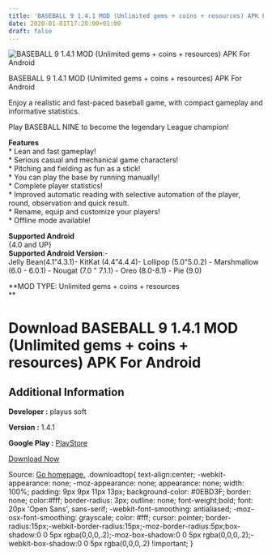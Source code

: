 ```yaml
---
title: 'BASEBALL 9 1.4.1 MOD (Unlimited gems + coins + resources) APK For Android'
date: 2020-01-01T17:28:00+01:00
draft: false
---
```


![BASEBALL 9 1.4.1 MOD (Unlimited gems + coins + resources) APK For Android](https://i1.wp.com/apkhome.net/wp-content/uploads/2020/01/BASEBALL-9-1.4.1-MOD-Unlimited-gems--coins-resources.png "BASEBALL 9 1.4.1 MOD (Unlimited gems + coins + resources) APK For Android")

  

BASEBALL 9 1.4.1 MOD (Unlimited gems + coins + resources) APK For Android

Enjoy a realistic and fast-paced baseball game, with compact gameplay and informative statistics.

Play BASEBALL NINE to become the legendary League champion!

**Features**  
\* Lean and fast gameplay!  
\* Serious casual and mechanical game characters!  
\* Pitching and fielding as fun as a stick!  
\* You can play the base by running manually!  
\* Complete player statistics!  
\* Improved automatic reading with selective automation of the player, round, observation and quick result.  
\* Rename, equip and customize your players!  
\* Offline mode available!

**Supported Android**  
{4.0 and UP}  
**Supported Android Version**:-  
Jelly Bean(4.1"4.3.1)- KitKat (4.4"4.4.4)- Lollipop (5.0"5.0.2) - Marshmallow (6.0 - 6.0.1) - Nougat (7.0 " 7.1.1) - Oreo (8.0-8.1) - Pie (9.0)

**MOD TYPE: Unlimited gems + coins + resources  
**

Download BASEBALL 9 1.4.1 MOD (Unlimited gems + coins + resources) APK For Android
========================================================================================

Additional Information
----------------------

**Developer :** playus soft

**Version :** 1.4.1

**Google Play :** [PlayStore](https://play.google.com/store/apps/details?id=us.kr.baseballnine)

  

[Download Now](https://store4app.co/post/baseball-9-1-4-1-mod-unlimited-gems-coins-resources-apk-for-android_1577879187)

  
Source: [Go homepage.](https://store4app.co/post/baseball-9-1-4-1-mod-unlimited-gems-coins-resources-apk-for-android_1577879187) .downloadtop{ text-align:center; -webkit-appearance: none; -moz-appearance: none; appearance: none; width: 100%; padding: 9px 9px 11px 13px; background-color: #0EBD3F; border: none; color:#fff; border-radius: 3px; outline: none; font-weight;bold; font: 20px 'Open Sans', sans-serif; -webkit-font-smoothing: antialiased; -moz-osx-font-smoothing: grayscale; color: #fff; cursor: pointer; border-radius:15px;-webkit-border-radius:15px;-moz-border-radius:5px;box-shadow:0 0 5px rgba(0,0,0,.2);-moz-box-shadow:0 0 5px rgba(0,0,0,.2);-webkit-box-shadow:0 0 5px rgba(0,0,0,.2) !important; }